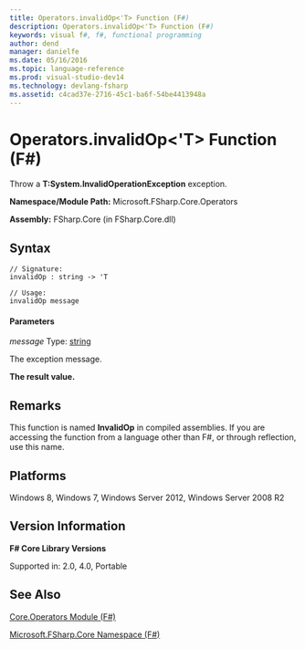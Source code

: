 ```yaml
---
title: Operators.invalidOp<'T> Function (F#)
description: Operators.invalidOp<'T> Function (F#)
keywords: visual f#, f#, functional programming
author: dend
manager: danielfe
ms.date: 05/16/2016
ms.topic: language-reference
ms.prod: visual-studio-dev14
ms.technology: devlang-fsharp
ms.assetid: c4cad37e-2716-45c1-ba6f-54be4413948a 
---
```


# Operators.invalidOp<'T> Function (F#)

Throw a **T:System.InvalidOperationException** exception.

**Namespace/Module Path:** Microsoft.FSharp.Core.Operators

**Assembly:** FSharp.Core (in FSharp.Core.dll)


## Syntax

```
// Signature:
invalidOp : string -> 'T

// Usage:
invalidOp message
```

#### Parameters
*message*
Type: [string](https://msdn.microsoft.com/library/12b97856-ec80-4f70-a018-afb0753f755a)


The exception message.



**The result value.**
## Remarks
This function is named **InvalidOp** in compiled assemblies. If you are accessing the function from a language other than F#, or through reflection, use this name.


## Platforms
Windows 8, Windows 7, Windows Server 2012, Windows Server 2008 R2


## Version Information
**F# Core Library Versions**

Supported in: 2.0, 4.0, Portable




## See Also
[Core.Operators Module &#40;F&#35;&#41;](Core.Operators-Module-%5BFSharp%5D.md)

[Microsoft.FSharp.Core Namespace &#40;F&#35;&#41;](Microsoft.FSharp.Core-Namespace-%5BFSharp%5D.md)

